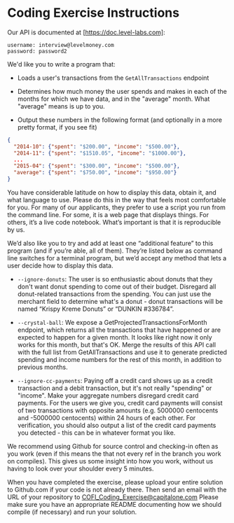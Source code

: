 # Coding Exercise Instructions
 
Our API is documented at [https://doc.level-labs.com]:

    username: interview@levelmoney.com
    password: password2
    
We'd like you to write a program that:

* Loads a user's transactions from the `GetAllTransactions` endpoint

* Determines how much money the user spends and makes in each of the months for which we have data, and in the "average"
  month. What "average" means is up to you.
  
* Output these numbers in the following format (and optionally in a more pretty format, if you see fit)

```json
{
  "2014-10": {"spent": "$200.00", "income": "$500.00"},
  "2014-11": {"spent": "$1510.05", "income": "$1000.00"},
  ...
  "2015-04": {"spent": "$300.00", "income": "$500.00"},
  "average": {"spent": "$750.00", "income": "$950.00"}
}
```

You have considerable latitude on how to display this data, obtain it, and what language to use. Please do this in the
way that feels most comfortable for you. For many of our applicants, they prefer to use a script you run from the 
command line. For some, it is a web page that displays things. For others, it’s a live code notebook. What’s important
is that it is reproducible by us.

We’d also like you to try and add at least one “additional feature” to this program (and if you’re able, all of them). 
They’re listed below as command line switches for a terminal program, but we’d accept any method that lets a user decide
how to display this data.

* `--ignore-donuts`: The user is so enthusiastic about donuts that they don't want donut spending to come out of their 
  budget. Disregard all donut-related transactions from the spending. You can just use the merchant field to determine 
  what's a donut - donut transactions will be named “Krispy Kreme Donuts” or “DUNKIN #336784”.
  
* `--crystal-ball`: We expose a GetProjectedTransactionsForMonth endpoint, which returns all the transactions that have 
  happened or are expected to happen for a given month. It looks like right now it only works for this month, but that's
  OK. Merge the results of this API call with the full list from GetAllTransactions and use it to generate predicted 
  spending and income numbers for the rest of this month, in addition to previous months.
   
* `--ignore-cc-payments`: Paying off a credit card shows up as a credit transaction and a debit transaction, but it's 
  not really "spending" or "income". Make your aggregate numbers disregard credit card payments. For the users we give 
  you, credit card payments will consist of two transactions with opposite amounts (e.g. 5000000 centocents and -5000000
  centocents) within 24 hours of each other. For verification, you should also output a list of the credit card payments
  you detected - this can be in whatever format you like.
 
We recommend using Github for source control and checking-in often as you work (even if this means the that not every 
ref in the branch you work on compiles). This gives us some insight into how you work, without us having to look over 
your shoulder every 5 minutes.
 
When you have completed the exercise, please upload your entire solution to Github.com if your code is not already 
there.  Then send an email with the URL of your repository to COFI_Coding_Exercise@capitalone.com  Please make sure you 
have an appropriate README documenting how we should compile (if necessary) and run your solution.
